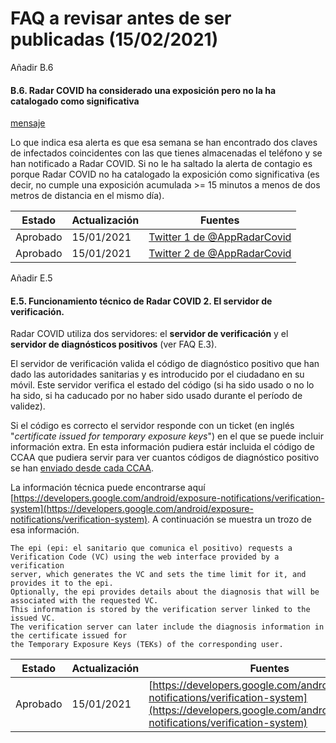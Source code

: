 # FAQ a revisar antes de ser publicadas (15/02/2021)

Añadir B.6

#### <a name="FAQ-B-6"></a>B.6. Radar COVID ha considerado una exposición pero no la ha catalogado como significativa 

[mensaje](resources/b6_registros_exposicion.jpg)

Lo que indica esa alerta es que esa semana se han encontrado dos claves de infectados coincidentes con las que tienes almacenadas el teléfono y se han notificado a Radar COVID. Si no le ha saltado la alerta de contagio es porque Radar COVID no ha catalogado la exposición como significativa (es decir, no cumple una exposición acumulada >= 15 minutos a menos de dos metros de distancia en el mismo día).

| Estado | Actualización | Fuentes |
| --- | --- | --- |
| Aprobado | 15/01/2021 | [Twitter 1 de @AppRadarCovid](https://twitter.com/AppRadarCovid/status/1356875757738487809)|
| Aprobado | 15/01/2021 | [Twitter 2 de @AppRadarCovid](https://twitter.com/AppRadarCovid/status/1356875993101852672)|

Añadir E.5

#### <a name="FAQ-E-5"></a>E.5. Funcionamiento técnico de Radar COVID 2. El servidor de verificación.

Radar COVID utiliza dos servidores: el **servidor de verificación** y el **servidor de diagnósticos positivos** (ver FAQ E.3).

El servidor de verificación valida el código de diagnóstico positivo que han dado las autoridades sanitarias y es introducido por el ciudadano en su móvil. Este servidor verifica el estado del código (si ha sido usado o no lo ha sido, si ha caducado por no haber sido usado durante el período de validez). 

Si el código es correcto el servidor responde con un ticket (en inglés "_certificate issued for temporary exposure keys_") en el que se puede incluir información extra. En esta información pudiera estár incluida el código de CCAA que pudiera servir para ver cuantos códigos de diagnóstico positivo se han [enviado desde cada CCAA](https://radarcovid.gob.es/estadisticas/codigos-introducidos-a-casos-confirmados).

La información técnica puede encontrarse aquí [https://developers.google.com/android/exposure-notifications/verification-system](https://developers.google.com/android/exposure-notifications/verification-system). A continuación se muestra un trozo de esa información. 

```
The epi (epi: el sanitario que comunica el positivo) requests a Verification Code (VC) using the web interface provided by a verification 
server, which generates the VC and sets the time limit for it, and provides it to the epi. 
Optionally, the epi provides details about the diagnosis that will be associated with the requested VC. 
This information is stored by the verification server linked to the issued VC. 
The verification server can later include the diagnosis information in the certificate issued for 
the Temporary Exposure Keys (TEKs) of the corresponding user.
```

| Estado | Actualización | Fuentes |
| --- | --- | --- |
| Aprobado | 15/01/2021 | [https://developers.google.com/android/exposure-notifications/verification-system](https://developers.google.com/android/exposure-notifications/verification-system)|











